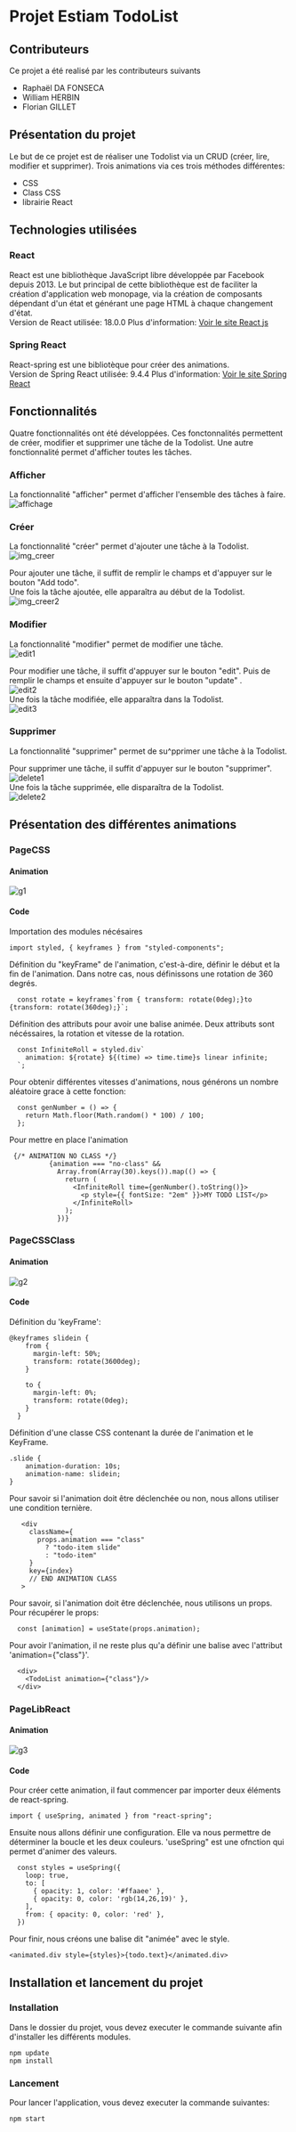 # Projet Estiam TodoList

## Contributeurs

Ce projet a été realisé par les contributeurs suivants

- Raphaël DA FONSECA
- William HERBIN
- Florian GILLET

## Présentation du projet

Le but de ce projet est de réaliser une Todolist via un CRUD (créer, lire, modifier et supprimer). Trois animations via ces trois méthodes différentes:

- CSS
- Class CSS
- librairie React

## Technologies utilisées

### React

React est une bibliothèque JavaScript libre développée par Facebook depuis 2013. Le but principal de cette bibliothèque est de faciliter la création d'application web monopage, via la création de composants dépendant d'un état et générant une page HTML à chaque changement d'état.\
Version de React utilisée: 18.0.0
Plus d'information: [Voir le site React js](https://fr.reactjs.org/)

### Spring React

React-spring est une bibliotèque pour créer des animations.\
Version de Spring React utilisée: 9.4.4
Plus d'information: [Voir le site Spring React](https://react-spring.io/)

## Fonctionnalités

Quatre fonctionnalités ont été développées. Ces fonctonnalités permettent de créer, modifier et supprimer une tâche de la Todolist. Une autre fonctionnalité permet d'afficher toutes les tâches.

### Afficher

La fonctionnalité "afficher" permet d'afficher l'ensemble des tâches à faire.\
<img src="imgDoc\affichage1.PNG" alt="affichage"/>

### Créer

La fonctionnalité "créer" permet d'ajouter une tâche à la Todolist.\
<img src="imgDoc\addTODO.PNG" alt="img_creer"/>

Pour ajouter une tâche, il suffit de remplir le champs et d'appuyer sur le bouton "Add todo".\
Une fois la tâche ajoutée, elle apparaîtra au début de la Todolist.\
<img src="imgDoc\addTODO2.PNG" alt="img_creer2"/>

### Modifier

La fonctionnalité "modifier" permet de modifier une tâche.\
<img src="imgDoc\edit1.PNG" alt="edit1"/>

Pour modifier une tâche, il suffit d'appuyer sur le bouton "edit". Puis de remplir le champs et ensuite d'appuyer sur le bouton "update" .\
<img src="imgDoc\edit2.PNG" alt="edit2"/>\
Une fois la tâche modifiée, elle apparaîtra dans la Todolist.\
<img src="imgDoc\edit3.PNG" alt="edit3"/>

### Supprimer

La fonctionnalité "supprimer" permet de su^pprimer une tâche à la Todolist.

Pour supprimer une tâche, il suffit d'appuyer sur le bouton "supprimer".\
<img src="imgDoc\delete1.png" alt="delete1"/>\
Une fois la tâche supprimée, elle disparaîtra de la Todolist.\
<img src="imgDoc\delete2.PNG" alt="delete2"/>

## Présentation des différentes animations

### PageCSS

#### Animation

<img src="imgDoc\g1.gif" alt="g1"/>

#### Code

Importation des modules nécésaires

```
import styled, { keyframes } from "styled-components";
```
Définition du "keyFrame" de l'animation, c'est-à-dire, définir le début et la fin de l'animation. Dans notre cas, nous définissons une rotation de 360 degrés.

```
  const rotate = keyframes`from { transform: rotate(0deg);}to {transform: rotate(360deg);}`; 
```

Définition des attributs pour avoir une balise animée. Deux attributs sont nécéssaires, la rotation et vitesse de la rotation.

```
  const InfiniteRoll = styled.div`
    animation: ${rotate} ${(time) => time.time}s linear infinite;
  `; 
```

Pour obtenir différentes vitesses d'animations, nous générons un nombre aléatoire grace à cette fonction:

```
  const genNumber = () => {
    return Math.floor(Math.random() * 100) / 100;
  };
```

Pour mettre en place l'animation

```
 {/* ANIMATION NO CLASS */}
          {animation === "no-class" &&
            Array.from(Array(30).keys()).map(() => {
              return (
                <InfiniteRoll time={genNumber().toString()}>
                  <p style={{ fontSize: "2em" }}>MY TODO LIST</p>
                </InfiniteRoll>
              );
            })}
```

### PageCSSClass

#### Animation

<img src="imgDoc\g2.gif" alt="g2"/>

#### Code

Définition du 'keyFrame':
```
@keyframes slidein {
    from {
      margin-left: 50%;
      transform: rotate(3600deg);
    }
  
    to {
      margin-left: 0%;
      transform: rotate(0deg);
    }
  }
```

Définition d'une classe CSS contenant la durée de l'animation et le KeyFrame.
```
.slide {
    animation-duration: 10s;
    animation-name: slidein;
}
```

Pour savoir si l'animation doit être déclenchée ou non, nous allons utiliser une condition ternière.
```
   <div
     className={
       props.animation === "class"
         ? "todo-item slide"
         : "todo-item"
     }
     key={index}
     // END ANIMATION CLASS
   >
```

Pour savoir, si l'animation doit être déclenchée, nous utilisons un props.\
Pour récupérer le props:

```
  const [animation] = useState(props.animation);
```

Pour avoir l'animation, il ne reste plus qu'a définir une balise avec l'attribut 'animation={"class"}'.

```
  <div>
    <TodoList animation={"class"}/>
  </div>
```

### PageLibReact

#### Animation

<img src="imgDoc\g3.gif" alt="g3"/>

#### Code

Pour créer cette animation, il faut commencer par importer deux éléments de react-spring.

```
import { useSpring, animated } from "react-spring";
```

Ensuite nous allons définir une configuration. Elle va nous permettre de déterminer la boucle et les deux couleurs. 'useSpring" est une ofnction qui permet d'animer des valeurs.

```
  const styles = useSpring({
    loop: true,
    to: [
      { opacity: 1, color: '#ffaaee' },
      { opacity: 0, color: 'rgb(14,26,19)' },
    ],
    from: { opacity: 0, color: 'red' },
  })
```

Pour finir, nous créons une balise dit "animée" avec le style.

```
<animated.div style={styles}>{todo.text}</animated.div>
```

## Installation et lancement du projet

### Installation

Dans le dossier du projet, vous devez executer le commande suivante afin d'installer les différents modules.

```
npm update
npm install
```

### Lancement

Pour lancer l'application, vous devez executer la commande suivantes:

```
npm start
```
